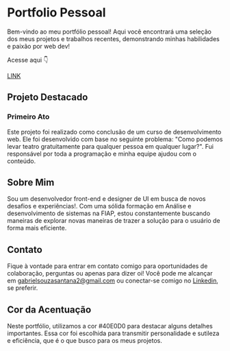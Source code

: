 # Portfolio Pessoal

Bem-vindo ao meu portfólio pessoal! Aqui você encontrará uma seleção dos meus projetos e trabalhos recentes, demonstrando minhas habilidades e paixão por web dev!

Acesse aqui 👇

[LINK](https://gabriel-s-santana.github.io/Beta-portfolio/)

## Projeto Destacado

### Primeiro Ato

Este projeto foi realizado como conclusão de um curso de desenvolvimento web. Ele foi desenvolvido com base no seguinte problema: "Como podemos levar teatro gratuitamente para qualquer pessoa em qualquer lugar?". Fui responsável por toda a programação e minha equipe ajudou com o conteúdo.

## Sobre Mim

Sou um desenvolvedor front-end e designer de UI em busca de novos desafios e experiências!. Com uma sólida formação em Análise e desenvolvimento de sistemas na FIAP, estou constantemente buscando maneiras de explorar novas maneiras de trazer a solução para o usuário de forma mais eficiente.

## Contato

Fique à vontade para entrar em contato comigo para oportunidades de colaboração, perguntas ou apenas para dizer oi! Você pode me alcançar em gabrielsouzasantana2@gmail.com ou conectar-se comigo no [Linkedin](https://www.linkedin.com/in/gabriel-santana-62b617202/), se preferir.

## Cor da Acentuação

Neste portfólio, utilizamos a cor #40E0D0 para destacar alguns detalhes importantes. Essa cor foi escolhida para transmitir personalidade e sutileza e eficiência, que é o que busco para os meus projetos.
